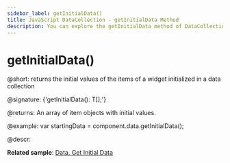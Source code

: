 ```yaml
---
sidebar_label: getInitialData()
title: JavaScript DataCollection - getInitialData Method 
description: You can explore the getInitialData method of DataCollection in the documentation of the DHTMLX JavaScript UI library. Browse developer guides and API reference, try out code examples and live demos, and download a free 30-day evaluation version of DHTMLX Suite 7.
---
```


# getInitialData()

@short: returns the initial values of the items of a widget initialized in a data collection

@signature: {'getInitialData(): T[];'}

@returns:
An array of item objects with initial values.

@example:
var startingData = component.data.getInitialData();

@descr:

**Related sample**: [Data. Get Initial Data](https://snippet.dhtmlx.com/l6wun9j4)
